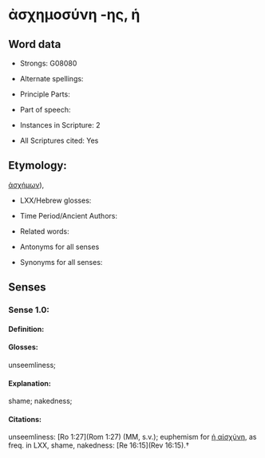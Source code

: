 # ἀσχημοσύνη -ης, ἡ

<!-- Status: S2=NeedsEdits -->
<!-- Lexica used for edits:   -->

## Word data

* Strongs: G08080

* Alternate spellings:



* Principle Parts: 


* Part of speech: 


* Instances in Scripture: 2

* All Scriptures cited: Yes

## Etymology: 

[ἀσχήμων]()),

* LXX/Hebrew glosses: 


* Time Period/Ancient Authors: 


* Related words: 

* Antonyms for all senses

* Synonyms for all senses: 


## Senses 


### Sense  1.0: 

#### Definition: 

#### Glosses: 

unseemliness; 

#### Explanation: 

shame; 
nakedness; 

#### Citations: 

unseemliness: [Ro 1:27](Rom 1:27) (MM, s.v.); euphemism for [ἡ αἰσχύνη](), as freq. in LXX, shame, nakedness: [Re 16:15](Rev 16:15).†
